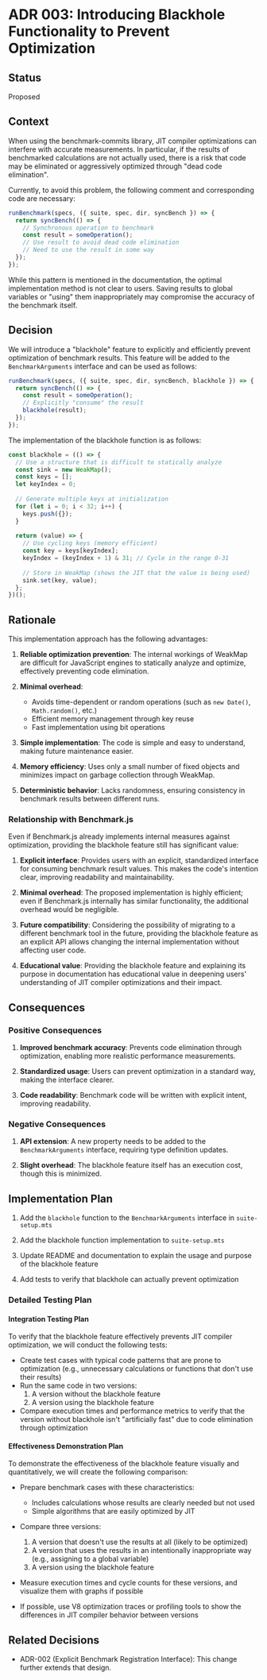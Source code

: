 # ADR 003: Introducing Blackhole Functionality to Prevent Optimization

## Status

Proposed

## Context

When using the benchmark-commits library, JIT compiler optimizations can interfere with accurate measurements. In particular, if the results of benchmarked calculations are not actually used, there is a risk that code may be eliminated or aggressively optimized through "dead code elimination".

Currently, to avoid this problem, the following comment and corresponding code are necessary:

```javascript
runBenchmark(specs, ({ suite, spec, dir, syncBench }) => {
  return syncBench(() => {
    // Synchronous operation to benchmark
    const result = someOperation();
    // Use result to avoid dead code elimination
    // Need to use the result in some way
  });
});
```

While this pattern is mentioned in the documentation, the optimal implementation method is not clear to users. Saving results to global variables or "using" them inappropriately may compromise the accuracy of the benchmark itself.

## Decision

We will introduce a "blackhole" feature to explicitly and efficiently prevent optimization of benchmark results. This feature will be added to the `BenchmarkArguments` interface and can be used as follows:

```javascript
runBenchmark(specs, ({ suite, spec, dir, syncBench, blackhole }) => {
  return syncBench(() => {
    const result = someOperation();
    // Explicitly "consume" the result
    blackhole(result);
  });
});
```

The implementation of the blackhole function is as follows:

```javascript
const blackhole = (() => {
  // Use a structure that is difficult to statically analyze
  const sink = new WeakMap();
  const keys = [];
  let keyIndex = 0;
  
  // Generate multiple keys at initialization
  for (let i = 0; i < 32; i++) {
    keys.push({});
  }
  
  return (value) => {
    // Use cycling keys (memory efficient)
    const key = keys[keyIndex];
    keyIndex = (keyIndex + 1) & 31; // Cycle in the range 0-31
    
    // Store in WeakMap (shows the JIT that the value is being used)
    sink.set(key, value);
  };
})();
```

## Rationale

This implementation approach has the following advantages:

1. **Reliable optimization prevention**: The internal workings of WeakMap are difficult for JavaScript engines to statically analyze and optimize, effectively preventing code elimination.

2. **Minimal overhead**: 
   - Avoids time-dependent or random operations (such as `new Date()`, `Math.random()`, etc.)
   - Efficient memory management through key reuse
   - Fast implementation using bit operations

3. **Simple implementation**: The code is simple and easy to understand, making future maintenance easier.

4. **Memory efficiency**: Uses only a small number of fixed objects and minimizes impact on garbage collection through WeakMap.

5. **Deterministic behavior**: Lacks randomness, ensuring consistency in benchmark results between different runs.

### Relationship with Benchmark.js

Even if Benchmark.js already implements internal measures against optimization, providing the blackhole feature still has significant value:

1. **Explicit interface**: Provides users with an explicit, standardized interface for consuming benchmark result values. This makes the code's intention clear, improving readability and maintainability.

2. **Minimal overhead**: The proposed implementation is highly efficient; even if Benchmark.js internally has similar functionality, the additional overhead would be negligible.

3. **Future compatibility**: Considering the possibility of migrating to a different benchmark tool in the future, providing the blackhole feature as an explicit API allows changing the internal implementation without affecting user code.

4. **Educational value**: Providing the blackhole feature and explaining its purpose in documentation has educational value in deepening users' understanding of JIT compiler optimizations and their impact.

## Consequences

### Positive Consequences

1. **Improved benchmark accuracy**: Prevents code elimination through optimization, enabling more realistic performance measurements.

2. **Standardized usage**: Users can prevent optimization in a standard way, making the interface clearer.

3. **Code readability**: Benchmark code will be written with explicit intent, improving readability.

### Negative Consequences

1. **API extension**: A new property needs to be added to the `BenchmarkArguments` interface, requiring type definition updates.

2. **Slight overhead**: The blackhole feature itself has an execution cost, though this is minimized.

## Implementation Plan

1. Add the `blackhole` function to the `BenchmarkArguments` interface in `suite-setup.mts`

2. Add the blackhole function implementation to `suite-setup.mts`

3. Update README and documentation to explain the usage and purpose of the blackhole feature

4. Add tests to verify that blackhole can actually prevent optimization

### Detailed Testing Plan

#### Integration Testing Plan
To verify that the blackhole feature effectively prevents JIT compiler optimization, we will conduct the following tests:

- Create test cases with typical code patterns that are prone to optimization (e.g., unnecessary calculations or functions that don't use their results)
- Run the same code in two versions:
  1. A version without the blackhole feature
  2. A version using the blackhole feature
- Compare execution times and performance metrics to verify that the version without blackhole isn't "artificially fast" due to code elimination through optimization

#### Effectiveness Demonstration Plan
To demonstrate the effectiveness of the blackhole feature visually and quantitatively, we will create the following comparison:

- Prepare benchmark cases with these characteristics:
  - Includes calculations whose results are clearly needed but not used
  - Simple algorithms that are easily optimized by JIT
  
- Compare three versions:
  1. A version that doesn't use the results at all (likely to be optimized)
  2. A version that uses the results in an intentionally inappropriate way (e.g., assigning to a global variable)
  3. A version using the blackhole feature
  
- Measure execution times and cycle counts for these versions, and visualize them with graphs if possible
- If possible, use V8 optimization traces or profiling tools to show the differences in JIT compiler behavior between versions

## Related Decisions

- ADR-002 (Explicit Benchmark Registration Interface): This change further extends that design.
